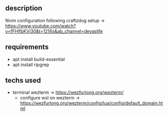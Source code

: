## description
  Nvim configuration following craftzdog setup -> https://www.youtube.com/watch?v=fFHlfbKVi30&t=1216s&ab_channel=devaslife

## requirements
  - apt install build-essential
  - apt install ripgrep

## techs used
  - terminal wezterm -> https://wezfurlong.org/wezterm/
    - configure wsl on wezterm -> https://wezfurlong.org/wezterm/config/lua/config/default_domain.html
